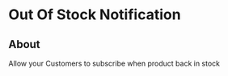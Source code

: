 # Out Of Stock Notification

## About

Allow your Customers to subscribe when product back in stock


